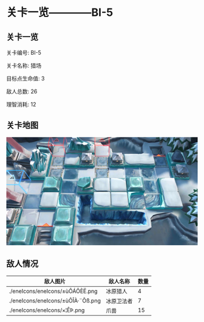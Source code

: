 # 关卡一览————BI-5


## 关卡一览

关卡编号: BI-5

关卡名称: 猎场

目标点生命值: 3

敌人总数: 26

理智消耗: 12


## 关卡地图
![BI-5](./oprMap/BI-5.png)

## 敌人情况

| 敌人图片 | 敌人名称 | 数量  |
|---------|-----|-----|
| ./eneIcons/eneIcons/±ùÔ­ÁÔÈË.png| 冰原猎人  |   4  |
| ./eneIcons/eneIcons/±ùÔ­ÎÀ·¨Õß.png| 冰原卫法者  |   7  |
| ./eneIcons/eneIcons/×¦ÊÞ.png| 爪兽  |   15  |
